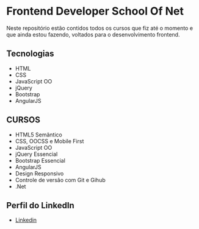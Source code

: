 # Frontend Developer School Of Net

Neste repositório estão contidos todos os cursos que fiz até o momento e que ainda estou fazendo, voltados para o desenvolvimento frontend.

## Tecnologias

* HTML
* CSS
* JavaScript OO
* jQuery
* Bootstrap
* AngularJS

## CURSOS

* HTML5 Semântico
* CSS, OOCSS e Mobile First
* JavaScript OO
* jQuery Essencial
* Bootstrap Essencial
* AngularJS
* Design Responsivo
* Controle de versão com Git e Gihub
* .Net



## Perfil do LinkedIn 

* [Linkedin](https://www.linkedin.com/in/daniel-silva-852306ab/)

